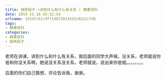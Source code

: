 ```yaml
---
title: 搞笑段子->讲到什么和什么有关系 | 糗事百科
date: 2019-11-18 03:32:54
urlname: 155dfc81c9ff1d072823432c0221c7db
tags: 
- 糗事百科
categories:
- 糗事百科
- 搞笑段子
---
```

老师在讲课，讲到什么和什么有关系，我后面的同学大声喊，没关系，老师就说你爸和你没关系啊，她说没关系没关系，老师就说，说出来你爸就。。。。。。。。

后面的你们自己猜想，评论告诉我，谢谢。


